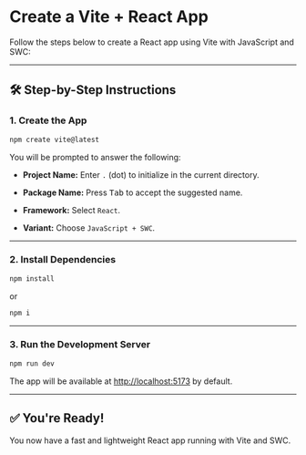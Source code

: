 # Create a Vite + React App

Follow the steps below to create a React app using Vite with JavaScript and SWC:

---

## 🛠️ Step-by-Step Instructions

### 1. Create the App
```bash
npm create vite@latest
````

You will be prompted to answer the following:

* **Project Name:**
  Enter `.` (dot) to initialize in the current directory.

* **Package Name:**
  Press <kbd>Tab</kbd> to accept the suggested name.

* **Framework:**
  Select `React`.

* **Variant:**
  Choose `JavaScript + SWC`.

---

### 2. Install Dependencies

```bash
npm install
```

or

```bash
npm i
```

---

### 3. Run the Development Server

```bash
npm run dev
```

The app will be available at [http://localhost:5173](http://localhost:5173) by default.

---

## ✅ You're Ready!

You now have a fast and lightweight React app running with Vite and SWC.
